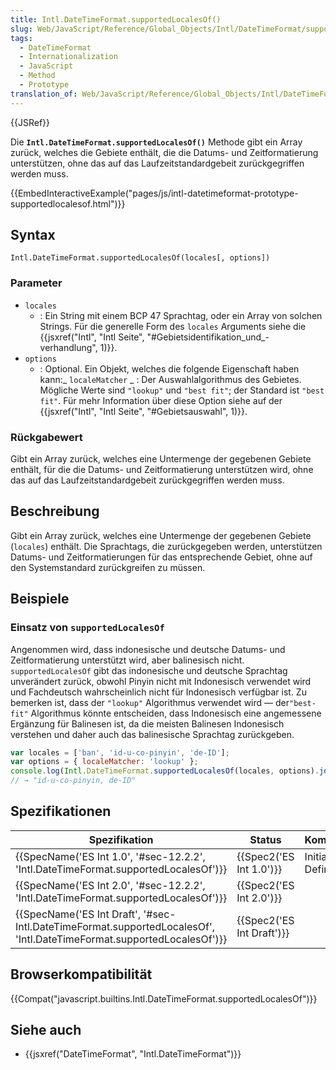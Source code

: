 ```yaml
---
title: Intl.DateTimeFormat.supportedLocalesOf()
slug: Web/JavaScript/Reference/Global_Objects/Intl/DateTimeFormat/supportedLocalesOf
tags:
  - DateTimeFormat
  - Internationalization
  - JavaScript
  - Method
  - Prototype
translation_of: Web/JavaScript/Reference/Global_Objects/Intl/DateTimeFormat/supportedLocalesOf
---
```

{{JSRef}}

Die **`Intl.DateTimeFormat.supportedLocalesOf()`** Methode gibt ein Array zurück, welches die Gebiete enthält, die die Datums- und Zeitformatierung unterstützen, ohne das auf das Laufzeitstandardgebeit zurückgegriffen werden muss.

{{EmbedInteractiveExample("pages/js/intl-datetimeformat-prototype-supportedlocalesof.html")}}

## Syntax

    Intl.DateTimeFormat.supportedLocalesOf(locales[, options])

### Parameter

- `locales`
  - : Ein String mit einem BCP 47 Sprachtag, oder ein Array von solchen Strings. Für die generelle Form des `locales` Arguments siehe die {{jsxref("Intl", "Intl Seite", "#Gebietsidentifikation_und_-verhandlung", 1)}}.
- `options`
  - : Optional. Ein Objekt, welches die folgende Eigenschaft haben kann:_ `localeMatcher`
    _ : Der Auswahlalgorithmus des Gebietes. Mögliche Werte sind `"lookup"` und `"best fit"`; der Standard ist `"best fit"`. Für mehr Information über diese Option siehe auf der {{jsxref("Intl", "Intl Seite", "#Gebietsauswahl", 1)}}.

### Rückgabewert

Gibt ein Array zurück, welches eine Untermenge der gegebenen Gebiete enthält, für die die Datums- und Zeitformatierung unterstützen wird, ohne das auf das Laufzeitstandardgebeit zurückgegriffen werden muss.

## Beschreibung

Gibt ein Array zurück, welches eine Untermenge der gegebenen Gebiete (`locales`) enthält. Die Sprachtags, die zurückgegeben werden, unterstützen Datums- und Zeitformatierungen für das entsprechende Gebiet, ohne auf den Systemstandard zurückgreifen zu müssen.

## Beispiele

### Einsatz von `supportedLocalesOf`

Angenommen wird, dass indonesische und deutsche Datums- und Zeitformatierung unterstützt wird, aber balinesisch nicht. `supportedLocalesOf` gibt das indonesische und deutsche Sprachtag unverändert zurück, obwohl Pinyin nicht mit Indonesisch verwendet wird und Fachdeutsch wahrscheinlich nicht für Indonesisch verfügbar ist. Zu bemerken ist, dass der `"lookup"` Algorithmus verwendet wird — der`"best-fit"` Algorithmus könnte entscheiden, dass Indonesisch eine angemessene Ergänzung für Balinesen ist, da die meisten Balinesen Indonesisch verstehen und daher auch das balinesische Sprachtag zurückgeben.

```js
var locales = ['ban', 'id-u-co-pinyin', 'de-ID'];
var options = { localeMatcher: 'lookup' };
console.log(Intl.DateTimeFormat.supportedLocalesOf(locales, options).join(', '));
// → "id-u-co-pinyin, de-ID"
```

## Spezifikationen

| Spezifikation                                                                                                                                                | Status                           | Kommentar            |
| ------------------------------------------------------------------------------------------------------------------------------------------------------------ | -------------------------------- | -------------------- |
| {{SpecName('ES Int 1.0', '#sec-12.2.2', 'Intl.DateTimeFormat.supportedLocalesOf')}}                                             | {{Spec2('ES Int 1.0')}} | Initiale Definition. |
| {{SpecName('ES Int 2.0', '#sec-12.2.2', 'Intl.DateTimeFormat.supportedLocalesOf')}}                                             | {{Spec2('ES Int 2.0')}} |                      |
| {{SpecName('ES Int Draft', '#sec-Intl.DateTimeFormat.supportedLocalesOf', 'Intl.DateTimeFormat.supportedLocalesOf')}} | {{Spec2('ES Int Draft')}} |                      |

## Browserkompatibilität

{{Compat("javascript.builtins.Intl.DateTimeFormat.supportedLocalesOf")}}

## Siehe auch

- {{jsxref("DateTimeFormat", "Intl.DateTimeFormat")}}
